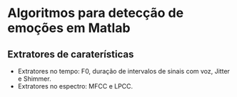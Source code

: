 # Algoritmos para detecção de emoções em Matlab

## Extratores de caraterísticas
- Extratores no tempo: F0, duração de intervalos de sinais com voz, Jitter e Shimmer.
- Extratores no espectro: MFCC e LPCC.
